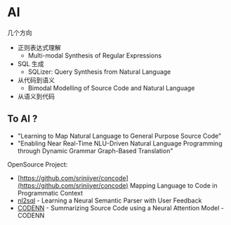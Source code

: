 # AI

几个方向

- 正则表达式理解
  - Multi-modal Synthesis of Regular Expressions
- SQL 生成
  - SQLizer: Query Synthesis from Natural Language
- 从代码到语义
  - Bimodal Modelling of Source Code and Natural Language
- 从语义到代码


## To AI ?

- "Learning to Map Natural Language to General Purpose Source Code"
- "Enabling Near Real-Time NLU-Driven Natural Language Programming through Dynamic Grammar Graph-Based Translation"

OpenSource Project:

- [https://github.com/sriniiyer/concode](https://github.com/sriniiyer/concode) Mapping Language to Code in Programmatic Context
- [nl2sql](https://github.com/sriniiyer/nl2sql) - Learning a Neural Semantic Parser with User Feedback
- [CODENN](https://github.com/sriniiyer/codenn) -  Summarizing Source Code using a Neural Attention Model - CODENN 

